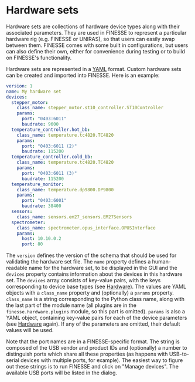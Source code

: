 # Hardware sets

Hardware sets are collections of hardware device types along with their associated
parameters. They are used in FINESSE to represent a particular hardware rig (e.g.
FINESSE or UNIRAS), so that users can easily swap between them. FINESSE comes with some
built in configurations, but users can also define their own, either for convenience
during testing or to build on FINESSE's functionality.

Hardware sets are represented in a [YAML](https://yaml.org) format. Custom hardware sets
can be created and imported into FINESSE. Here is an example:

```yaml
version: 1
name: My hardware set
devices:
  stepper_motor:
    class_name: stepper_motor.st10_controller.ST10Controller
    params:
      port: "0403:6011"
      baudrate: 9600
  temperature_controller.hot_bb:
    class_name: temperature.tc4820.TC4820
    params:
      port: "0403:6011 (2)"
      baudrate: 115200
  temperature_controller.cold_bb:
    class_name: temperature.tc4820.TC4820
    params:
      port: "0403:6011 (3)"
      baudrate: 115200
  temperature_monitor:
    class_name: temperature.dp9800.DP9800
    params:
      port: "0403:6001"
      baudrate: 38400
  sensors:
    class_name: sensors.em27_sensors.EM27Sensors
  spectrometer:
    class_name: spectrometer.opus_interface.OPUSInterface
    params:
      host: 10.10.0.2
      port: 80
```

The `version` defines the version of the schema that should be used for validating the
hardware set file. The `name` property defines a human-readable name for the hardware
set, to be displayed in the GUI and the `devices` property contains information about
the devices in this hardware set. The `devices` array consists of key-value pairs, with
the keys corresponding to device base types (see [Hardware]). The values are YAML
objects with a `class_name` property and (optionally) a `params` property. `class_name`
is a string corresponding to the Python class name, along with the last part of the
module name (all plugins are in the `finesse.hardware.plugins` module, so this part is
omitted). `params` is also a YAML object, containing key-value pairs for each of the
device parameters (see [Hardware] again). If any of the parameters are omitted, their
default values will be used.

Note that the port names are in a FINESSE-specific format. The string is composed of the
USB vendor and product IDs and (optionally) a number to distinguish ports which share
all these properties (as happens with USB-to-serial devices with multiple ports, for
example). The easiest way to figure out these strings is to run FINESSE and click on
"Manage devices". The available USB ports will be listed in the dialog.

[Hardware]: ./hardware.md

